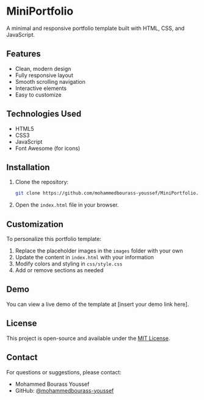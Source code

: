 # MiniPortfolio

A minimal and responsive portfolio template built with HTML, CSS, and JavaScript.

## Features

- Clean, modern design
- Fully responsive layout
- Smooth scrolling navigation
- Interactive elements
- Easy to customize

## Technologies Used

- HTML5
- CSS3
- JavaScript
- Font Awesome (for icons)

## Installation

1. Clone the repository:
   ```bash
   git clone https://github.com/mohammedbourass-youssef/MiniPortfolio.git
   ```

2. Open the `index.html` file in your browser.

## Customization

To personalize this portfolio template:

1. Replace the placeholder images in the `images` folder with your own
2. Update the content in `index.html` with your information
3. Modify colors and styling in `css/style.css`
4. Add or remove sections as needed

## Demo

You can view a live demo of the template at [insert your demo link here].

## License

This project is open-source and available under the [MIT License](LICENSE).

## Contact

For questions or suggestions, please contact:
- Mohammed Bourass Youssef
- GitHub: [@mohammedbourass-youssef](https://github.com/mohammedbourass-youssef)
